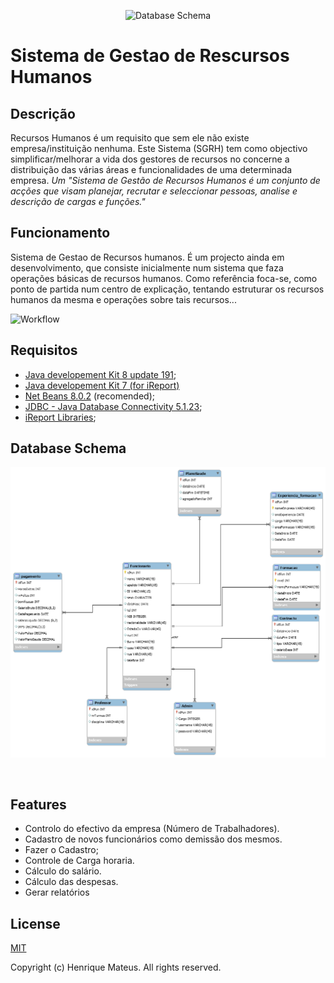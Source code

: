 <p align="center">
<img src="img/sgrh--green.png" width="150px" alt="Database Schema">
</p>

# Sistema de Gestao de Rescursos Humanos
## Descrição
Recursos Humanos é um requisito que sem ele não existe empresa/instituição nenhuma.
Este Sistema (SGRH) tem como objectivo simplificar/melhorar a vida dos gestores de recursos no concerne a distribuição das várias áreas e funcionalidades de uma determinada empresa. _Um "Sistema de Gestão de Recursos Humanos é um conjunto de acções que visam planejar, recrutar e seleccionar pessoas, analise e descrição de cargas e funções."_

## Funcionamento
Sistema de Gestao de Recursos humanos. 
É um projecto ainda em desenvolvimento, que consiste inicialmente num sistema que faza operações básicas de recursos humanos.
Como referência foca-se, como ponto de partida num centro de explicação, tentando estruturar os recursos humanos da mesma e operações sobre tais recursos... 
<p align="center">

![Workflow](img/img-2.jpg)
</p>

## Requisitos
- [Java developement Kit 8 update 191](https://www.oracle.com/technetwork/java/javase/downloads/jdk8-downloads-2133151.html);
- [Java developement Kit 7 (for iReport)](https://filehippo.com/download_java_development_kit_64/&usg=AFQjCNFlVsk15uj_Ll8bvl2Ug53zfEvqgw)
- [Net Beans 8.0.2](https://www.netbeans.com/) (recomended);
- [JDBC - Java Database Connectivity 5.1.23](https://dev.mysql.com/downloads/connector/j/);
- [iReport Libraries](https://sourceforge.net/projects/jasperreports/);
## Database Schema
<img src="src\sql\schema.png"  alt="Database schema">

&nbsp;

## Features
- Controlo do efectivo da empresa (Número de Trabalhadores).
- Cadastro de novos funcionários como demissão dos mesmos.
- Fazer o Cadastro;
- Controle de Carga horaria.
- Cálculo do salário.
- Cálculo das despesas.
- Gerar relatórios
## License
[MIT](LICENSE)

Copyright (c) Henrique Mateus. All rights reserved.


